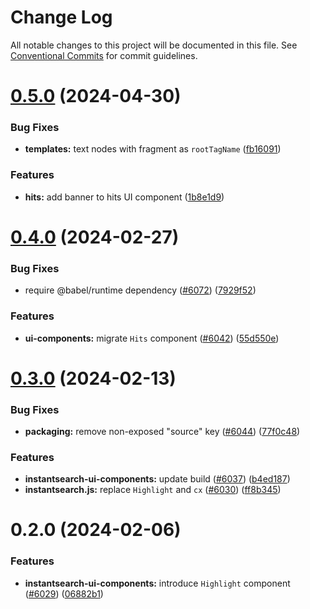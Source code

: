 # Change Log

All notable changes to this project will be documented in this file.
See [Conventional Commits](https://conventionalcommits.org) for commit guidelines.

# [0.5.0](https://github.com/algolia/instantsearch/compare/instantsearch-ui-components@0.4.0...instantsearch-ui-components@0.5.0) (2024-04-30)


### Bug Fixes

* **templates:** text nodes with fragment as `rootTagName` ([fb16091](https://github.com/algolia/instantsearch/commit/fb16091859314ebbb2d600b1391e9fb0faebaeb0))


### Features

* **hits:** add banner to hits UI component ([1b8e1d9](https://github.com/algolia/instantsearch/commit/1b8e1d9680ca141861c715c030448b114b96f435))





# [0.4.0](https://github.com/algolia/instantsearch/compare/instantsearch-ui-components@0.3.0...instantsearch-ui-components@0.4.0) (2024-02-27)


### Bug Fixes

* require @babel/runtime dependency ([#6072](https://github.com/algolia/instantsearch/issues/6072)) ([7929f52](https://github.com/algolia/instantsearch/commit/7929f52784e7cd99d330b6e495fb097ecf77c1a8))


### Features

* **ui-components:** migrate `Hits` component ([#6042](https://github.com/algolia/instantsearch/issues/6042)) ([55d550e](https://github.com/algolia/instantsearch/commit/55d550eb1030a3b2091917b1a84d280a73a28a3a))





# [0.3.0](https://github.com/algolia/instantsearch/compare/instantsearch-ui-components@0.2.0...instantsearch-ui-components@0.3.0) (2024-02-13)


### Bug Fixes

* **packaging:** remove non-exposed "source" key ([#6044](https://github.com/algolia/instantsearch/issues/6044)) ([77f0c48](https://github.com/algolia/instantsearch/commit/77f0c48d6458aa2d2ab4af804fbaf45f0839d88b))


### Features

* **instantsearch-ui-components:** update build ([#6037](https://github.com/algolia/instantsearch/issues/6037)) ([b4ed187](https://github.com/algolia/instantsearch/commit/b4ed187d5ffab1067b68f553278e0d5feffd3527))
* **instantsearch.js:** replace `Highlight` and `cx` ([#6030](https://github.com/algolia/instantsearch/issues/6030)) ([ff8b345](https://github.com/algolia/instantsearch/commit/ff8b3458f147349f4c041ded7a1b426b45b28b5a))





# 0.2.0 (2024-02-06)


### Features

* **instantsearch-ui-components:** introduce `Highlight` component ([#6029](https://github.com/algolia/instantsearch/issues/6029)) ([06882b1](https://github.com/algolia/instantsearch/commit/06882b1f9bd2f1872599cdb350487cb5428a5914))
